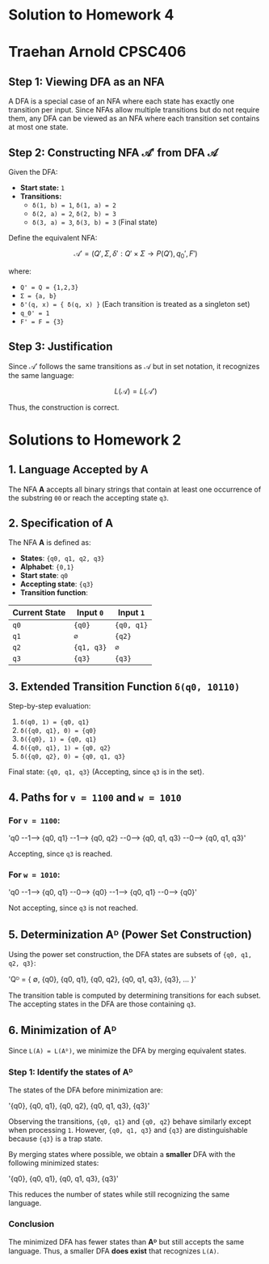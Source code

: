 # Solution to Homework 4
# Traehan Arnold CPSC406

## Step 1: Viewing DFA as an NFA

A DFA is a special case of an NFA where each state has exactly one transition per input. Since NFAs allow multiple transitions but do not require them, any DFA can be viewed as an NFA where each transition set contains at most one state.

## Step 2: Constructing NFA $\mathcal{A}'$ from DFA $\mathcal{A}$

Given the DFA:

- **Start state:** `1`
- **Transitions:**
  - `δ(1, b) = 1`, `δ(1, a) = 2`
  - `δ(2, a) = 2`, `δ(2, b) = 3`
  - `δ(3, a) = 3`, `δ(3, b) = 3` (Final state)

Define the equivalent NFA:

```math
\mathcal{A}' = (Q', \Sigma, \delta': Q' \times \Sigma \to P(Q'), q_0', F')
```

where:

- `Q' = Q = {1,2,3}`
- `Σ = {a, b}`
- `δ'(q, x) = { δ(q, x) }` (Each transition is treated as a singleton set)
- `q_0' = 1`
- `F' = F = {3}`

## Step 3: Justification

Since $\mathcal{A}'$ follows the same transitions as $\mathcal{A}$ but in set notation, it recognizes the same language:

```math
L(\mathcal{A}) = L(\mathcal{A}')
```

Thus, the construction is correct.

# Solutions to Homework 2

## 1. Language Accepted by **A**

The NFA **A** accepts all binary strings that contain at least one occurrence of the substring `00` or reach the accepting state `q3`.

## 2. Specification of **A**

The NFA **A** is defined as:

- **States**: `{q0, q1, q2, q3}`
- **Alphabet**: `{0,1}`
- **Start state**: `q0`
- **Accepting state**: `{q3}`
- **Transition function**:

| Current State | Input `0` | Input `1`  |
|--------------|----------|----------|
| `q0`        | `{q0}`   | `{q0, q1}` |
| `q1`        | `∅`      | `{q2}`   |
| `q2`        | `{q1, q3}` | `∅` |
| `q3`        | `{q3}`   | `{q3}` |

## 3. Extended Transition Function `δ(q0, 10110)`

Step-by-step evaluation:

1. `δ(q0, 1) = {q0, q1}`
2. `δ({q0, q1}, 0) = {q0}`
3. `δ({q0}, 1) = {q0, q1}`
4. `δ({q0, q1}, 1) = {q0, q2}`
5. `δ({q0, q2}, 0) = {q0, q1, q3}`

Final state: `{q0, q1, q3}` (Accepting, since `q3` is in the set).

## 4. Paths for `v = 1100` and `w = 1010`

### For `v = 1100`:

'q0 --1--> {q0, q1} --1--> {q0, q2} --0--> {q0, q1, q3} --0--> {q0, q1, q3}'

Accepting, since `q3` is reached.

### For `w = 1010`:

'q0 --1--> {q0, q1} --0--> {q0} --1--> {q0, q1} --0--> {q0}'

Not accepting, since `q3` is not reached.

## 5. Determinization **Aᴰ** (Power Set Construction)

Using the power set construction, the DFA states are subsets of `{q0, q1, q2, q3}`:

'Qᴰ = { ∅, {q0}, {q0, q1}, {q0, q2}, {q0, q1, q3}, {q3}, ... }'

The transition table is computed by determining transitions for each subset. The accepting states in the DFA are those containing `q3`.
## 6. Minimization of **Aᴰ**

Since `L(A) = L(Aᴰ)`, we minimize the DFA by merging equivalent states.

### Step 1: Identify the states of **Aᴰ**  
The states of the DFA before minimization are:

'{q0}, {q0, q1}, {q0, q2}, {q0, q1, q3}, {q3}'

Observing the transitions, `{q0, q1}` and `{q0, q2}` behave similarly except when processing `1`. However, `{q0, q1, q3}` and `{q3}` are distinguishable because `{q3}` is a trap state.  

By merging states where possible, we obtain a **smaller** DFA with the following minimized states:

'{q0}, {q0, q1}, {q0, q1, q3}, {q3}'

This reduces the number of states while still recognizing the same language.

### Conclusion  
The minimized DFA has fewer states than **Aᴰ** but still accepts the same language. Thus, a smaller DFA **does exist** that recognizes `L(A)`.
